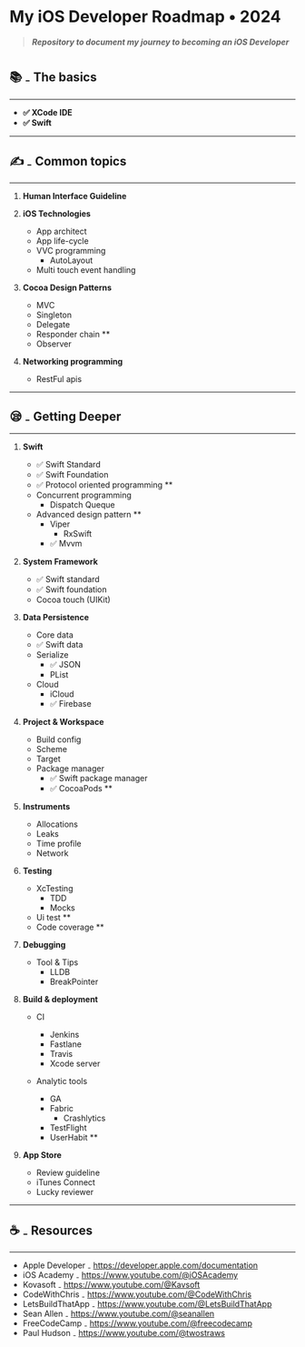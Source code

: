 # My iOS Developer Roadmap • 2024
>***Repository to document my journey to becoming an iOS Developer***
#
## 📚 ₋ **The basics**
---

- **✅ XCode IDE**
- **✅ Swift**

---
## ✍️ ₋ **Common topics**
---

1. **Human Interface Guideline**
2. **iOS Technologies**

	  - App architect
	  - App life-cycle
	  - VVC programming
 		- AutoLayout
	  - Multi touch event handling

3. **Cocoa Design Patterns**

    - MVC
    - Singleton
    - Delegate
    - Responder chain **
    - Observer

4. **Networking programming**

    - RestFul apis

---
## 😪 ₋ **Getting Deeper**
---

1. **Swift**

	  - ✅ Swift Standard
	  - ✅ Swift Foundation
	  - ✅ Protocol oriented programming **
	  - Concurrent programming
      	- Dispatch Queque
    - Advanced design pattern **
      	- Viper
        	- RxSwift
        - ✅ Mvvm

2. **System Framework**

    - ✅ Swift standard
    - ✅ Swift foundation
    - Cocoa touch (UIKit)

3. **Data Persistence**

    - Core data
    - ✅ Swift data
    - Serialize
    	- ✅ JSON
    	- PList
    - Cloud
    	- iCloud
    	- ✅ Firebase

4. **Project & Workspace**

    - Build config
    - Scheme
    - Target
    - Package manager
	    - ✅ Swift package manager
	    - ✅ CocoaPods **

5. **Instruments**

    - Allocations
    - Leaks
    - Time profile
    - Network

6. **Testing**

    - XcTesting
    	- TDD
    	- Mocks
    - Ui test **
    - Code coverage **

7. **Debugging**

    - Tool & Tips
      - LLDB
      - BreakPointer

8. **Build & deployment**

    - CI
      - Jenkins
      - Fastlane
      - Travis
      - Xcode server

    - Analytic tools
	    - GA
	    - Fabric
	   		- Crashlytics
	    - TestFlight
	    - UserHabit **

9. **App Store**

    - Review guideline
    - iTunes Connect
    - Lucky reviewer

---
## ☕️ ₋ **Resources**
---
- Apple Developer ₋ https://developer.apple.com/documentation
- iOS Academy ₋ https://www.youtube.com/@iOSAcademy
- Kovasoft ₋ https://www.youtube.com/@Kavsoft
- CodeWithChris ₋ https://www.youtube.com/@CodeWithChris
- LetsBuildThatApp ₋ https://www.youtube.com/@LetsBuildThatApp
- Sean Allen ₋ https://www.youtube.com/@seanallen
- FreeCodeCamp ₋ https://www.youtube.com/@freecodecamp
- Paul Hudson ₋ https://www.youtube.com/@twostraws
